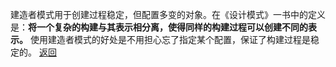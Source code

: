 建造者模式用于创建过程稳定，但配置多变的对象。在《设计模式》一书中的定义是：**将一个复杂的构建与其表示相分离，使得同样的构建过程可以创建不同的表示。**
使用建造者模式的好处是不用担心忘了指定某个配置，保证了构建过程是稳定的。
[返回](构建型模式/readme.md)